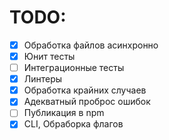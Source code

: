 # TODO:

- [x] Обработка файлов асинхронно
- [x] Юнит тесты
- [ ] Интеграционные тесты
- [x] Линтеры
- [x] Обработка крайних случаев
- [x] Адекватный проброс ошибок
- [ ] Публикация в npm
- [x] CLI, Обраборка флагов
